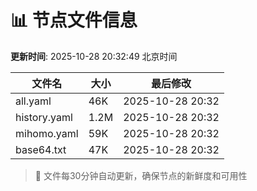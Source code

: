 # 📊 节点文件信息

**更新时间**: 2025-10-28 20:32:49 北京时间

| 文件名 | 大小 | 最后修改 |
|--------|------|----------|
| all.yaml | 46K | 2025-10-28 20:32 |
| history.yaml | 1.2M | 2025-10-28 20:32 |
| mihomo.yaml | 59K | 2025-10-28 20:32 |
| base64.txt | 47K | 2025-10-28 20:32 |

> 🔄 文件每30分钟自动更新，确保节点的新鲜度和可用性
